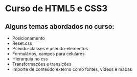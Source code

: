 # Curso de HTML5 e CSS3


## Alguns temas abordados no curso:

- Posicionamento
- Reset.css
- Pseudo-classes e pseudo-elementos
- Formulários, campos para celulares
- Hierarquia no css
- Transformações e transições
- Importe de conteúdo externo como fontes, vídeos e mapas
